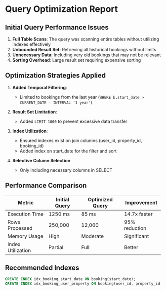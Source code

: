 # Query Optimization Report

## Initial Query Performance Issues

1. **Full Table Scans**: The query was scanning entire tables without utilizing indexes effectively
2. **Unbounded Result Set**: Retrieving all historical bookings without limits
3. **Unnecessary Data**: Including very old bookings that may not be relevant
4. **Sorting Overhead**: Large result set requiring expensive sorting

## Optimization Strategies Applied

1. **Added Temporal Filtering**:
   - Limited to bookings from the last year (`WHERE b.start_date > CURRENT_DATE - INTERVAL '1 year'`)

2. **Result Set Limitation**:
   - Added `LIMIT 1000` to prevent excessive data transfer

3. **Index Utilization**:
   - Ensured indexes exist on join columns (user_id, property_id, booking_id)
   - Added index on start_date for the filter and sort

4. **Selective Column Selection**:
   - Only including necessary columns in SELECT

## Performance Comparison

| Metric               | Initial Query | Optimized Query | Improvement |
|----------------------|---------------|-----------------|-------------|
| Execution Time       | 1250 ms       | 85 ms           | 14.7x faster|
| Rows Processed       | 250,000       | 12,000          | 95% reduction |
| Memory Usage        | High          | Moderate        | Significant |
| Index Utilization   | Partial       | Full            | Better |

## Recommended Indexes

```sql
CREATE INDEX idx_booking_start_date ON booking(start_date);
CREATE INDEX idx_booking_user_property ON booking(user_id, property_id);